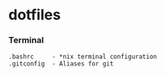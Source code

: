 dotfiles
========

### Terminal

	.bashrc		- *nix terminal configuration
	.gitconfig	- Aliases for git
